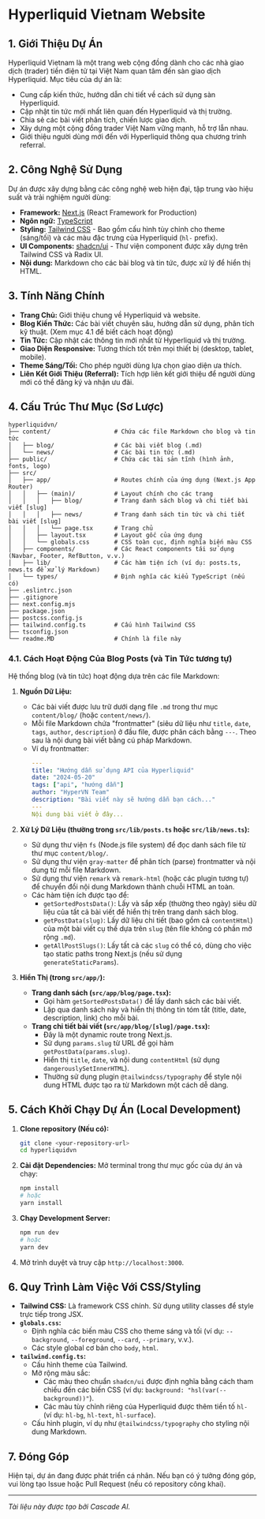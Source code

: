 # Hyperliquid Vietnam Website

## 1. Giới Thiệu Dự Án

Hyperliquid Vietnam là một trang web cộng đồng dành cho các nhà giao dịch (trader) tiền điện tử tại Việt Nam quan tâm đến sàn giao dịch Hyperliquid. Mục tiêu của dự án là:

*   Cung cấp kiến thức, hướng dẫn chi tiết về cách sử dụng sàn Hyperliquid.
*   Cập nhật tin tức mới nhất liên quan đến Hyperliquid và thị trường.
*   Chia sẻ các bài viết phân tích, chiến lược giao dịch.
*   Xây dựng một cộng đồng trader Việt Nam vững mạnh, hỗ trợ lẫn nhau.
*   Giới thiệu người dùng mới đến với Hyperliquid thông qua chương trình referral.

## 2. Công Nghệ Sử Dụng

Dự án được xây dựng bằng các công nghệ web hiện đại, tập trung vào hiệu suất và trải nghiệm người dùng:

*   **Framework:** [Next.js](https://nextjs.org/) (React Framework for Production)
*   **Ngôn ngữ:** [TypeScript](https://www.typescriptlang.org/)
*   **Styling:** [Tailwind CSS](https://tailwindcss.com/) - Bao gồm cấu hình tùy chỉnh cho theme (sáng/tối) và các màu đặc trưng của Hyperliquid (`hl-` prefix).
*   **UI Components:** [shadcn/ui](https://ui.shadcn.com/) - Thư viện component được xây dựng trên Tailwind CSS và Radix UI.
*   **Nội dung:** Markdown cho các bài blog và tin tức, được xử lý để hiển thị HTML.

## 3. Tính Năng Chính

*   **Trang Chủ:** Giới thiệu chung về Hyperliquid và website.
*   **Blog Kiến Thức:** Các bài viết chuyên sâu, hướng dẫn sử dụng, phân tích kỹ thuật. (Xem mục 4.1 để biết cách hoạt động)
*   **Tin Tức:** Cập nhật các thông tin mới nhất từ Hyperliquid và thị trường.
*   **Giao Diện Responsive:** Tương thích tốt trên mọi thiết bị (desktop, tablet, mobile).
*   **Theme Sáng/Tối:** Cho phép người dùng lựa chọn giao diện ưa thích.
*   **Liên Kết Giới Thiệu (Referral):** Tích hợp liên kết giới thiệu để người dùng mới có thể đăng ký và nhận ưu đãi.

## 4. Cấu Trúc Thư Mục (Sơ Lược)

```
hyperliquidvn/
├── content/                  # Chứa các file Markdown cho blog và tin tức
│   ├── blog/                 # Các bài viết blog (.md)
│   └── news/                 # Các bài tin tức (.md)
├── public/                   # Chứa các tài sản tĩnh (hình ảnh, fonts, logo)
├── src/
│   ├── app/                  # Routes chính của ứng dụng (Next.js App Router)
│   │   ├── (main)/           # Layout chính cho các trang
│   │   │   ├── blog/         # Trang danh sách blog và chi tiết bài viết [slug]
│   │   │   ├── news/         # Trang danh sách tin tức và chi tiết bài viết [slug]
│   │   │   └── page.tsx      # Trang chủ
│   │   ├── layout.tsx        # Layout gốc của ứng dụng
│   │   └── globals.css       # CSS toàn cục, định nghĩa biến màu CSS
│   ├── components/           # Các React components tái sử dụng (Navbar, Footer, RefButton, v.v.)
│   ├── lib/                  # Các hàm tiện ích (ví dụ: posts.ts, news.ts để xử lý Markdown)
│   └── types/                # Định nghĩa các kiểu TypeScript (nếu có)
├── .eslintrc.json
├── .gitignore
├── next.config.mjs
├── package.json
├── postcss.config.js
├── tailwind.config.ts        # Cấu hình Tailwind CSS
├── tsconfig.json
└── readme.MD                 # Chính là file này
```

### 4.1. Cách Hoạt Động Của Blog Posts (và Tin Tức tương tự)

Hệ thống blog (và tin tức) hoạt động dựa trên các file Markdown:

1.  **Nguồn Dữ Liệu:**
    *   Các bài viết được lưu trữ dưới dạng file `.md` trong thư mục `content/blog/` (hoặc `content/news/`).
    *   Mỗi file Markdown chứa "frontmatter" (siêu dữ liệu như `title`, `date`, `tags`, `author`, `description`) ở đầu file, được phân cách bằng `---`. Theo sau là nội dung bài viết bằng cú pháp Markdown.
    *   Ví dụ frontmatter:
        ```yaml
        ---
        title: "Hướng dẫn sử dụng API của Hyperliquid"
        date: "2024-05-20"
        tags: ["api", "hướng dẫn"]
        author: "HyperVN Team"
        description: "Bài viết này sẽ hướng dẫn bạn cách..."
        ---
        Nội dung bài viết ở đây...
        ```

2.  **Xử Lý Dữ Liệu (thường trong `src/lib/posts.ts` hoặc `src/lib/news.ts`):**
    *   Sử dụng thư viện `fs` (Node.js file system) để đọc danh sách file từ thư mục `content/blog/`.
    *   Sử dụng thư viện `gray-matter` để phân tích (parse) frontmatter và nội dung từ mỗi file Markdown.
    *   Sử dụng thư viện `remark` và `remark-html` (hoặc các plugin tương tự) để chuyển đổi nội dung Markdown thành chuỗi HTML an toàn.
    *   Các hàm tiện ích được tạo để:
        *   `getSortedPostsData()`: Lấy và sắp xếp (thường theo ngày) siêu dữ liệu của tất cả bài viết để hiển thị trên trang danh sách blog.
        *   `getPostData(slug)`: Lấy dữ liệu chi tiết (bao gồm cả `contentHtml`) của một bài viết cụ thể dựa trên `slug` (tên file không có phần mở rộng `.md`).
        *   `getAllPostSlugs()`: Lấy tất cả các `slug` có thể có, dùng cho việc tạo static paths trong Next.js (nếu sử dụng `generateStaticParams`).

3.  **Hiển Thị (trong `src/app/`):**
    *   **Trang danh sách (`src/app/blog/page.tsx`):**
        *   Gọi hàm `getSortedPostsData()` để lấy danh sách các bài viết.
        *   Lặp qua danh sách này và hiển thị thông tin tóm tắt (title, date, description, link) cho mỗi bài.
    *   **Trang chi tiết bài viết (`src/app/blog/[slug]/page.tsx`):**
        *   Đây là một dynamic route trong Next.js.
        *   Sử dụng `params.slug` từ URL để gọi hàm `getPostData(params.slug)`.
        *   Hiển thị `title`, `date`, và nội dung `contentHtml` (sử dụng `dangerouslySetInnerHTML`).
        *   Thường sử dụng plugin `@tailwindcss/typography` để style nội dung HTML được tạo ra từ Markdown một cách dễ dàng.

## 5. Cách Khởi Chạy Dự Án (Local Development)

1.  **Clone repository (Nếu có):**
    ```bash
    git clone <your-repository-url>
    cd hyperliquidvn
    ```
2.  **Cài đặt Dependencies:**
    Mở terminal trong thư mục gốc của dự án và chạy:
    ```bash
    npm install
    # hoặc
    yarn install
    ```
3.  **Chạy Development Server:**
    ```bash
    npm run dev
    # hoặc
    yarn dev
    ```
4.  Mở trình duyệt và truy cập `http://localhost:3000`.

## 6. Quy Trình Làm Việc Với CSS/Styling

*   **Tailwind CSS:** Là framework CSS chính. Sử dụng utility classes để style trực tiếp trong JSX.
*   **`globals.css`:**
    *   Định nghĩa các biến màu CSS cho theme sáng và tối (ví dụ: `--background`, `--foreground`, `--card`, `--primary`, v.v.).
    *   Các style global cơ bản cho `body`, `html`.
*   **`tailwind.config.ts`:**
    *   Cấu hình theme của Tailwind.
    *   Mở rộng màu sắc:
        *   Các màu theo chuẩn `shadcn/ui` được định nghĩa bằng cách tham chiếu đến các biến CSS (ví dụ: `background: "hsl(var(--background))"`).
        *   Các màu tùy chỉnh riêng của Hyperliquid được thêm tiền tố `hl-` (ví dụ: `hl-bg`, `hl-text`, `hl-surface`).
    *   Cấu hình plugin, ví dụ như `@tailwindcss/typography` cho styling nội dung Markdown.

## 7. Đóng Góp

Hiện tại, dự án đang được phát triển cá nhân. Nếu bạn có ý tưởng đóng góp, vui lòng tạo Issue hoặc Pull Request (nếu có repository công khai).

---

_Tài liệu này được tạo bởi Cascade AI._